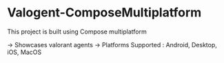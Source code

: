 # Valogent-ComposeMultiplatform
This project is built using Compose multiplatform

-> Showcases valorant agents 
-> Platforms Supported : Android, Desktop, iOS, MacOS
